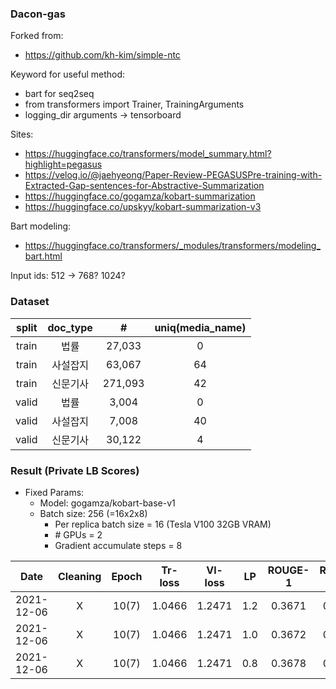 ### Dacon-gas

Forked from:
  - https://github.com/kh-kim/simple-ntc

Keyword for useful method:
  - bart for seq2seq
  - from transformers import Trainer, TrainingArguments
  - logging_dir arguments -> tensorboard

Sites:
  - https://huggingface.co/transformers/model_summary.html?highlight=pegasus
  - https://velog.io/@jaehyeong/Paper-Review-PEGASUSPre-training-with-Extracted-Gap-sentences-for-Abstractive-Summarization
  - https://huggingface.co/gogamza/kobart-summarization
  - https://huggingface.co/upskyy/kobart-summarization-v3

Bart modeling:
  - https://huggingface.co/transformers/_modules/transformers/modeling_bart.html

Input ids: 512 -> 768? 1024?

### Dataset

|split|doc_type|#|uniq(media_name)|
|:-:|:-:|:-:|:-:|
|train|법률|27,033|0|
|train|사설잡지|63,067|64|
|train|신문기사|271,093|42|
|valid|법률|3,004|0|
|valid|사설잡지|7,008|40|
|valid|신문기사|30,122|4|


### Result (Private LB Scores)

* Fixed Params:
  - Model: gogamza/kobart-base-v1
  - Batch size: 256 (=16x2x8)
    - Per replica batch size = 16 (Tesla V100 32GB VRAM)
    - \# GPUs = 2
    - Gradient accumulate steps = 8


|Date|Cleaning|Epoch|Tr-loss|Vl-loss|LP|ROUGE-1|ROUGE-2|ROUGE-N|Note|
|:-:|:-:|:-:|:-:|:-:|:-:|:-:|:-:|:-:|:-:|
|2021-12-06|X|10(7)|1.0466|1.2471|1.2|0.3671|0.1801|0.2778||
|2021-12-06|X|10(7)|1.0466|1.2471|1.0|0.3672|0.1798|0.2785||
|2021-12-06|X|10(7)|1.0466|1.2471|0.8|0.3678|0.1803|0.2800|**final submission**|

